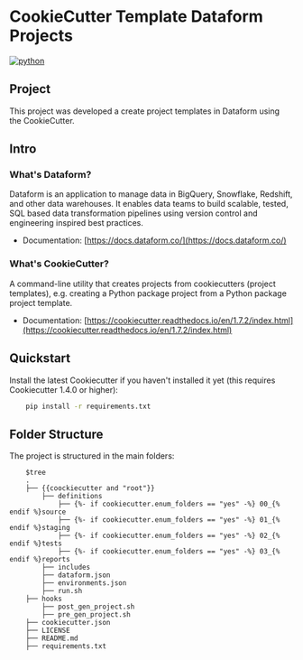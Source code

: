 # CookieCutter Template Dataform Projects

[![python](https://img.shields.io/pypi/pyversions/cookiecutter.svg)](https://pypi.org/project/cookiecutter/)

## Project

This project was developed a create project templates in Dataform using the CookieCutter.

## Intro

### What's Dataform?

Dataform is an application to manage data in BigQuery, Snowflake, Redshift, and other data warehouses. It enables data teams to build scalable, tested, SQL based data transformation pipelines using version control and engineering inspired best practices.

* Documentation: [https://docs.dataform.co/](https://docs.dataform.co/)

### What's CookieCutter?

A command-line utility that creates projects from cookiecutters (project templates), e.g. creating a Python package project from a Python package project template.

* Documentation: [https://cookiecutter.readthedocs.io/en/1.7.2/index.html](https://cookiecutter.readthedocs.io/en/1.7.2/index.html)

## Quickstart

Install the latest Cookiecutter if you haven't installed it yet (this requires Cookiecutter 1.4.0 or higher):

```bash
    pip install -r requirements.txt
```
## Folder Structure

The project is structured in the main folders:

```shell
    $tree
    .
    ├── {{coockiecutter and "root"}}                                                                        
        ├── definitions
            ├── {%- if cookiecutter.enum_folders == "yes" -%} 00_{% endif %}source                           
            ├── {%- if cookiecutter.enum_folders == "yes" -%} 01_{% endif %}staging              
            ├── {%- if cookiecutter.enum_folders == "yes" -%} 02_{% endif %}tests
            ├── {%- if cookiecutter.enum_folders == "yes" -%} 03_{% endif %}reports    
        ├── includes      
        ├── dataform.json
        ├── environments.json
        ├── run.sh        
    ├── hooks 
        ├── post_gen_project.sh       
        ├── pre_gen_project.sh                                 
    ├── cookiecutter.json   
    ├── LICENSE                  
    ├── README.md                   
    ├── requirements.txt                  
```
